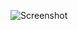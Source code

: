 ![Screenshot](https://raw.githubusercontent.com/Cryakl/Ultimate-RAT-Collection/refs/heads/main/GhostDZRat/GhostDZ%20RAT%20v0.1f/Screenshot.png)
